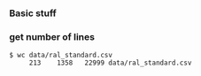 ### Basic stuff

### get number of lines
```
$ wc data/ral_standard.csv 
     213    1358   22999 data/ral_standard.csv
```